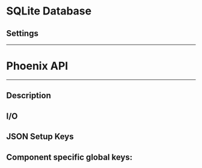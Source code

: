 # SQLite Database
## Settings

___
# Phoenix API
___
## Description

## I/O

## JSON Setup Keys

Component specific global keys:
- 